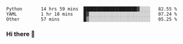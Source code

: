 <!--START_SECTION:waka-->

```text
Python       14 hrs 59 mins  ████████████████████▓░░░░   82.55 %
YAML         1 hr 18 mins    █▓░░░░░░░░░░░░░░░░░░░░░░░   07.24 %
Other        57 mins         █▒░░░░░░░░░░░░░░░░░░░░░░░   05.25 %
```

<!--END_SECTION:waka-->

### Hi there 👋

<!--
**DnC275/DnC275** is a ✨ _special_ ✨ repository because its `README.md` (this file) appears on your GitHub profile.

Here are some ideas to get you started:

- 🔭 I’m currently working on ...
- 🌱 I’m currently learning ...
- 👯 I’m looking to collaborate on ...
- 🤔 I’m looking for help with ...
- 💬 Ask me about ...
- 📫 How to reach me: ...
- 😄 Pronouns: ...
- ⚡ Fun fact: ...
-->
